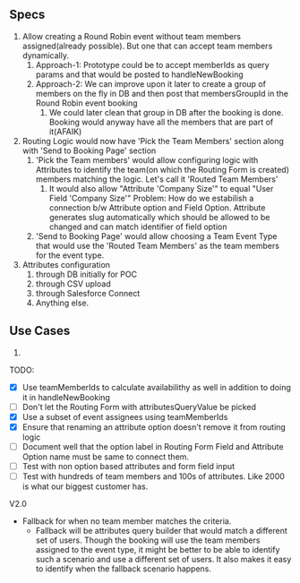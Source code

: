 ## Specs

1. Allow creating a Round Robin event without team members assigned(already possible). But one that can accept team members dynamically.
    1. Approach-1: Prototype could be to accept memberIds as query params and that would be posted to handleNewBooking
    2. Approach-2: We can improve upon it later to create a group of members on the fly in DB and then post that membersGroupId in the Round Robin event booking
        1. We could later clean that group in DB after the booking is done. Booking would anyway have all the members that are part of it(AFAIK)
2. Routing Logic would now have 'Pick the Team Members' section along with 'Send to Booking Page' section
    1. 'Pick the Team members' would allow configuring logic with Attributes to identify the team(on which the Routing Form is created) members matching the logic. Let's call it 'Routed Team Members'
        1. It would also allow "Attribute 'Company Size'" to equal "User Field 'Company Size'"
            Problem: How do we estabilish a connection b/w Attribute option and Field Option. Attribute generates slug automatically which should be allowed to be changed and can match identifier of field option
    2. 'Send to Booking Page' would allow choosing a Team Event Type that would use the 'Routed Team Members' as the team members for the event type.
3. Attributes configuration
    1. through DB initially for POC
    2. through CSV upload
    3. through Salesforce Connect
    4. Anything else.

## Use Cases
1. 


TODO:
- [x] Use teamMemberIds to calculate availabilithy as well in addition to doing it in handleNewBooking
- [ ] Don't let the Routing Form with attributesQueryValue be picked
- [x] Use a subset of event assignees using teamMemberIds
- [x] Ensure that renaming an attribute option doesn't remove it from routing logic
- [ ] Document well that the option label in Routing Form Field and Attribute Option name must be same to connect them.
- [ ] Test with non option based attributes and form field input
- [ ] Test with hundreds of team members and 100s of attributes. Like 2000 is what our biggest customer has.

V2.0
- Fallback for when no team member matches the criteria.
    - Fallback will be attributes query builder that would match a different set of users. Though the booking will use the team members assigned to the event type, it might be better to be able to identify such a scenario and use a different set of users. It also makes it easy to identify when the fallback scenario happens.